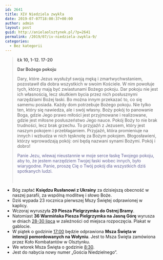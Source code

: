 ```yaml
---
id: 2641
title: XIV Niedziela zwykła
date: 2019-07-07T18:00:37+00:00
author: admin
layout: post
guid: http://anielaolsztynek.pl/?p=2641
permalink: /2019/07/iv-niedziela-zwykla-9/
categories:
  - Bez kategorii
---
```

> **Łk 10, 1-12. 17-20**
> 
> **Dar Bożego pokoju**
> 
> Dary, które Jezus wysłużył swoją męką i zmartwychwstaniem, pozostawił dla dobra wszystkich w swoim Kościele. W nim powołuje tych, którzy mają być zwiastunami Bożego pokoju. Dar pokoju nie jest ich własnością, lecz skutkiem bycia przez nich posłusznymi narzędziami Bożej łaski. Bo można innym przekazać to, co się samemu posiada. Każdy dom potrzebuje Bożego pokoju. Nie tylko ten, który się nawiedza, ale i swój własny. Boży pokój to panowanie Boga, gdzie Jego prawo miłości jest przyjmowane i realizowane, gdzie jest miłosne posłuszeństwo Jego nauce. Pokój Boży to nie brak trudności, lecz brak grzechu. To przyjaźń z Jezusem, który jest naszym pokojem i przebłaganiem. Przyjaźń, która promieniuje na innych i wzbudza w nich tęsknotę za Bożym pokojem. Błogosławieni, którzy wprowadzają pokój: oni będą nazwani synami Bożymi. Pokój i dobro!
> 
> <span style="color: #666699;"><span style="color: #666699;">Panie </span>Jezu, wlewaj nieustannie w moje serce łaskę Twojego pokoju, aby to, że jestem narzędziem Twojej łaski wobec innych, było wiarygodne. Panie, proszę Cię o Twój pokój dla wszystkich dziś spotkanych ludzi.</span>
> 
> &nbsp;

  * Bóg zapłać **Księdzu Rusłanowi z Ukrainy** za dzisiejszą obecność w naszej parafii, za wspólną modlitwę i słowo Boże.
  * Dziś wypada 23 rocznica pierwszej Mszy Świętej odprawionej w kaplicy.
  * Wczoraj wyruszyła **29 Piesza Pielgrzymka do Ostrej Bramy**.
  * Natomiast **36 Warmińska Piesza Pielgrzymka na Jasną Górę** wyrusza w dniach <span style="text-decoration: underline;">28-30 lipca</span> w zależności od miejsca rozpoczęcia. Plakat w gablocie.
  * W piątek o godzinie <span style="text-decoration: underline;">17:00</span> będzie odprawiona **Msza Święta w intencji** **pomordowanych na Wołyniu**. Jest to Msza Święta zamówiona przez Koło Kombatantów w Olsztynku.
  * We wtorek Msza Święta o godzinie <span style="text-decoration: underline;">8:30</span>.
  * Jest do nabycia nowy numer &#8222;Gościa Niedzielnego&#8221;.